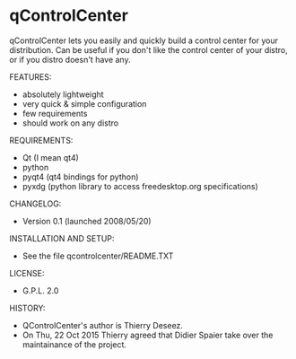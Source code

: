 # qControlCenter
qControlCenter lets you easily and quickly build a control center for your distribution. Can be useful if you don't like the control center of your distro, or if you distro doesn't have any.

FEATURES:
- absolutely lightweight
- very quick & simple configuration
- few requirements
- should work on any distro

REQUIREMENTS:
- Qt (I mean qt4)
- python
- pyqt4 (qt4 bindings for python)
- pyxdg (python library to access freedesktop.org specifications)

CHANGELOG:
- Version 0.1 (launched 2008/05/20)

INSTALLATION AND SETUP:
- See the file qcontrolcenter/README.TXT 

LICENSE:
- G.P.L. 2.0
 
HISTORY:
- QControlCenter's author is Thierry Deseez.
- On Thu, 22 Oct 2015 Thierry agreed that Didier Spaier take over the maintainance of the project.
